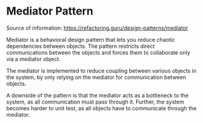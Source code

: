 ﻿# Mediator Pattern

Source of information: https://refactoring.guru/design-patterns/mediator

Mediator is a behavioral design pattern that lets you 
reduce chaotic dependencies between objects. The pattern 
restricts direct communications between the objects and 
forces them to collaborate only via a mediator object.

The mediator is implemented to reduce coupling between
various objects in the system, by only relying on the mediator
for communication between objects. 

A downside of the pattern is that the mediator acts as a 
bottleneck to the system, as all communication must pass through
it. 
Further, the system becomes harder to unit test, as all objects
have to communicate through the mediator. 